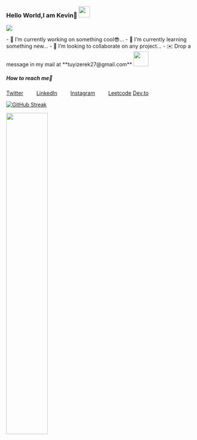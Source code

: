 ### Hello World,I am Kevin💫 <img src="https://raw.githubusercontent.com/MartinHeinz/MartinHeinz/master/wave.gif" width="30px">
<p>
  <a href="https://github.com/DenverCoder1/readme-typing-svg"><img src="https://readme-typing-svg.herokuapp.com?&font=IBM+Plex+Sans&color=abcde&size=22&lines=Welcome+to+my+GitHub+Profile!;I+am+a+full+stack+engineer;Working+on+Mobile+and+Web+applications;Learning+something+new;I+am+a+Designer+during day;And+a+devloper+during+night" /></a>
</p>
- 🔭 I’m currently working on something cool😎...
- 🌱 I’m currently learning something new...
- 👯 I’m looking to collaborate on any project...
- ✉️ Drop a message in my mail at **tuyizerek27@gmail.com**
<img src = "https://media2.giphy.com/media/QssGEmpkyEOhBCb7e1/giphy.gif?cid=ecf05e47a0n3gi1bfqntqmob8g9aid1oyj2wr3ds3mg700bl&rid=giphy.gif" width = 40px>
<h5>How to reach me🤙</h5>

<a href="https://twitter.com/KevinTy__" target="blank">Twitter</a> &nbsp;&nbsp;&nbsp;&nbsp;&nbsp;&nbsp;&nbsp;
<a href="https://www.linkedin.com/in/kevin-tuyizere-b58b89261/" target="blank">LinkedIn</a> &nbsp;&nbsp;&nbsp;&nbsp;&nbsp;&nbsp;&nbsp;
<a href="https://www.instagram.com/ke__vyn__/" target="blank">Instagram</a> &nbsp;&nbsp;&nbsp;&nbsp;&nbsp;&nbsp;&nbsp;
<a href="https://leetcode.com/kevin_ty23/" target="blank">Leetcode</a>
<a href="https://dev.to/kevinty" target="blank">Dev.to</a>


[![GitHub Streak](https://streak-stats.demolab.com/?user=Kevin-Tyy&theme=dark)](https://git.io/streak-stats)

<img align="left" width="47%" src="https://github-readme-stats.vercel.app/api?username=Kevin-Tyy&show_icons=true&theme=radical" />


<!-- <img align="left" src="https://img.shields.io/badge/html5-%23E34F26.svg?style=for-the-badge&logo=html5&logoColor=white" />
<img align="left" src="https://img.shields.io/badge/css3-%231572B6.svg?style=for-the-badge&logo=css3&logoColor=white" />
<img align="left" src="https://img.shields.io/badge/tailwindcss-%2338B2AC.svg?style=for-the-badge&logo=tailwind-css&logoColor=white" />
<img align="left" src="https://img.shields.io/badge/javascript-%23323330.svg?style=for-the-badge&logo=javascript&logoColor=%23F7DF1E" />
<img align="left" src="https://img.shields.io/badge/typescript-%23007ACC.svg?style=for-the-badge&logo=typescript&logoColor=white" />
<img align="left" src="https://img.shields.io/badge/react-%2320232a.svg?style=for-the-badge&logo=react&logoColor=%2361DAFB" />
<img align="left" src="https://img.shields.io/badge/Next-black?style=for-the-badge&logo=next.js&logoColor=white" />
<img align="left" src="https://img.shields.io/badge/NODEMON-%23323330.svg?style=for-the-badge&logo=nodemon&logoColor=%BBDEAD" />
<img align="left" src="https://img.shields.io/badge/express.js-%23404d59.svg?style=for-the-badge&logo=express&logoColor=%2361DAFB" />
<img align="left" src="https://img.shields.io/badge/c-%2300599C.svg?style=for-the-badge&logo=c&logoColor=white" />
<img align="left" src="https://img.shields.io/badge/c++-%2300599C.svg?style=for-the-badge&logo=c%2B%2B&logoColor=white" />
<img align="left" src="https://img.shields.io/badge/php-%23777BB4.svg?style=for-the-badge&logo=php&logoColor=white" />
<img align="left" src="https://img.shields.io/badge/node.js-6DA55F?style=for-the-badge&logo=node.js&logoColor=white" /> -->


